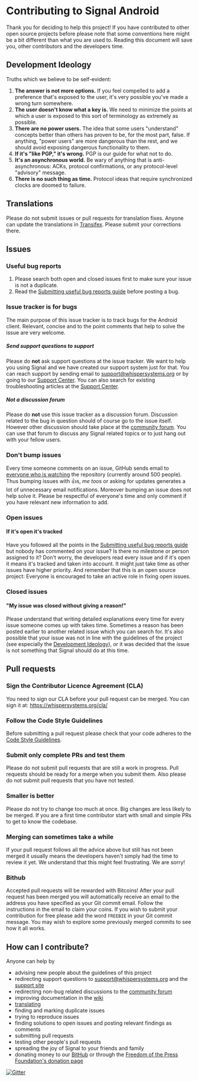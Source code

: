 # Contributing to Signal Android

Thank you for deciding to help this project! If you have contributed to other open source projects before please note that some conventions here might be a bit different than what you are used to. Reading this document will save you, other contributors and the developers time.


## Development Ideology

Truths which we believe to be self-evident:

1. **The answer is not more options.**  If you feel compelled to add a preference that's exposed to the user, it's very possible you've made a wrong turn somewhere.
1. **The user doesn't know what a key is.**  We need to minimize the points at which a user is exposed to this sort of terminology as extremely as possible.
1. **There are no power users.** The idea that some users "understand" concepts better than others has proven to be, for the most part, false. If anything, "power users" are more dangerous than the rest, and we should avoid exposing dangerous functionality to them.
1. **If it's "like PGP," it's wrong.**  PGP is our guide for what not to do.
1. **It's an asynchronous world.**  Be wary of anything that is anti-asynchronous: ACKs, protocol confirmations, or any protocol-level "advisory" message.
1. **There is no such thing as time.** Protocol ideas that require synchronized clocks are doomed to failure.


## Translations

Please do not submit issues or pull requests for translation fixes. Anyone can update the translations in [Transifex](https://www.transifex.com/projects/p/signal-android/). Please submit your corrections there.


## Issues

### Useful bug reports
1. Please search both open and closed issues first to make sure your issue is not a duplicate.
1. Read the [Submitting useful bug reports guide](https://github.com/WhisperSystems/Signal-Android/wiki/Submitting-useful-bug-reports) before posting a bug.

### Issue tracker is for bugs
The main purpose of this issue tracker is to track bugs for the Android client. Relevant, concise and to the point comments that help to solve the issue are very welcome.

##### Send support questions to support
Please do **not** ask support questions at the issue tracker. We want to help you using Signal and we have created our support system just for that. You can reach support by sending email to support@whispersystems.org or by going to our [Support Center](http://support.whispersystems.org). You can also search for existing troubleshooting articles at the [Support Center](http://support.whispersystems.org).

##### Not a discussion forum
Please do **not** use this issue tracker as a discussion forum. Discussion related to the bug in question should of course go to the issue itself. However other discussion should take place at the [community forum](https://whispersystems.discoursehosting.net). You can use that forum to discuss any Signal related topics or to just hang out with your fellow users.

### Don't bump issues
Every time someone comments on an issue, GitHub sends email to [everyone who is watching](https://github.com/WhisperSystems/Signal-Android/watchers) the repository (currently around 500 people). Thus bumping issues with :+1:s, _me toos_ or asking for updates generates a lot of unnecessary email notifications. Moreover bumping an issue does not help solve it. Please be respectful of everyone's time and only comment if you have relevant new information to add.

### Open issues

#### If it's open it's tracked
Have you followed all the points in the [Submitting useful bug reports guide](https://github.com/WhisperSystems/Signal-Android/wiki/Submitting-useful-bug-reports) but nobody has commented on your issue? Is there no milestone or person assigned to it? Don't worry, the developers read every issue and if it's open it means it's tracked and taken into account. It might just take time as other issues have higher priority. And remember that this is an open source project: Everyone is encouraged to take an active role in fixing open issues.

### Closed issues

#### "My issue was closed without giving a reason!"
Please understand that writing detailed explanations every time for every issue someone comes up with takes time. Sometimes a reason has been posted earlier to another related issue which you can search for. It's also possible that your issue was not in line with the guidelines of the project (see especially the [Development Ideology](https://github.com/WhisperSystems/Signal-Android/blob/master/CONTRIBUTING.md#development-ideology)), or it was decided that the issue is not something that Signal should do at this time.


## Pull requests

### Sign the Contributor Licence Agreement (CLA)
You need to sign our CLA before your pull request can be merged. You can sign it at: https://whispersystems.org/cla/

### Follow the Code Style Guidelines
Before submitting a pull request please check that your code adheres to the [Code Style Guidelines](https://github.com/WhisperSystems/Signal-Android/wiki/Code-Style-Guidelines).

### Submit only complete PRs and test them
Please do not submit pull requests that are still a work in progress. Pull requests should be ready for a merge when you submit them. Also please do not submit pull requests that you have not tested.

### Smaller is better
Please do not try to change too much at once. Big changes are less likely to be merged. If you are a first time contributor start with small and simple PRs to get to know the codebase.

### Merging can sometimes take a while
If your pull request follows all the advice above but still has not been merged it usually means the developers haven't simply had the time to review it yet. We understand that this might feel frustrating. We are sorry!

### Bithub
Accepted pull requests will be rewarded with Bitcoins! After your pull request has been merged you will automatically receive an email to the address you have specified as your Git commit email. Follow the instructions in the email to claim your coins. If you wish to submit your contribution for free please add the word `FREEBIE` in your Git commit message. You may wish to explore some previously merged commits to see how it all works.


## How can I contribute?
Anyone can help by
- advising new people about the guidelines of this project
 - redirecting support questions to support@whispersystems.org and the [support site](https://support.whispersystems.org)
 - redirecting non-bug related discussions to the [community forum](https://whispersystems.discoursehosting.net)
- improving documentation in the [wiki](https://github.com/WhisperSystems/Signal-Android/wiki)
- [translating](https://www.transifex.com/projects/p/signal-android/)
- finding and marking duplicate issues
- trying to reproduce issues
- finding solutions to open issues and posting relevant findings as comments
- submitting pull requests
- testing other people's pull requests
- spreading the joy of Signal to your friends and family
- donating money to our [BitHub](https://www.coinbase.com/checkouts/51dac699e660a4d773216b5ad94d6a0b) or through the [Freedom of the Press Foundation's donation page](https://freedom.press/crowdfunding/signal/)

[![Gitter](https://badges.gitter.im/Join%20Chat.svg)](https://gitter.im/WhisperSystems/Signal-Android?utm_source=badge&utm_medium=badge&utm_campaign=pr-badge)
